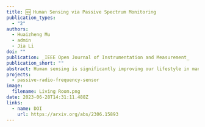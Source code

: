 ```yaml
---
title: 🆕 Human Sensing via Passive Spectrum Monitoring
publication_types:
  - "2"
authors:
  - Huaizheng Mu
  - admin
  - Jia Li
doi: ""
publication: _IEEE Open Journal of Instrumentation and Measurement_
publication_short: ""
abstract: Human sensing is significantly improving our lifestyle in many fields such as elderly healthcare and public safety. Research has demonstrated that human activity can alter the passive radio frequency (PRF) spectrum, which represents the passive reception of RF signals in the surrounding environment without actively transmitting a target signal. This paper proposes a novel passive human sensing method that utilizes PRF spectrum alteration as a biometrics modality for human authentication, localization, and activity recognition. The proposed method uses software-defined radio (SDR) technology to acquire the PRF in the frequency band sensitive to human signature. Additionally, the PRF spectrum signatures are classified and regressed by five machine learning (ML) algorithms based on different human sensing tasks. The proposed Sensing Humans among Passive Radio Frequency (SHAPR) method was tested in several environments and scenarios, including a laboratory, a living room, a classroom, and a vehicle, to verify its extensiveness. The experimental findings demonstrate that the SHAPR system, in conjunction with the random forest (RFR) algorithm, achieves human authentication accuracies of 95.6 % and 98.7 % in laboratory and living room scenarios, respectively. In a vehicular setting, grid-level localization accuracy reaches 99.1 %, and in a laboratory environment, activity recognition accuracy is attained at 99.1 %. Moreover, within a classroom scenario, the SHAPR system, when integrated with the Gaussian process regression (GPR) model, can realize coordinate-level localization with an error margin of merely 0.8 meters. These results indicate that the SHAPR technique can be considered a new human signature modality with high accuracy, robustness, and general applicability.
projects:
  - passive-radio-frequency-sensor
image:
  filename: Living Room.png
date: 2023-06-28T14:31:11.488Z
links:
  - name: DOI
    url: https://arxiv.org/abs/2306.15893
---
```

